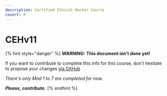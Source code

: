 ```yaml
---
description: Certified Ethical Hacker Course
coverY: 0
---
```


# CEHv11

{% hint style="danger" %}
**WARNING:** **This document isn't done yet!**&#x20;

If you want to contribute to complete this info for this course, don't hesitate to propose your changes [via GitHub](https://github.com/fer/cehv11)

_There's only Mod 1 to 7 are completed for now._

_**Please, contribute.**_
{% endhint %}
